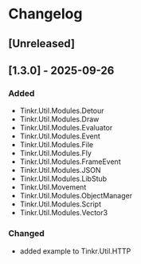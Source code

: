 # Changelog

## [Unreleased]

## [1.3.0] - 2025-09-26

### Added

- Tinkr.Util.Modules.Detour
- Tinkr.Util.Modules.Draw
- Tinkr.Util.Modules.Evaluator
- Tinkr.Util.Modules.Event
- Tinkr.Util.Modules.File
- Tinkr.Util.Modules.Fly
- Tinkr.Util.Modules.FrameEvent
- Tinkr.Util.Modules.JSON
- Tinkr.Util.Modules.LibStub
- Tinkr.Util.Movement
- Tinkr.Util.Modules.ObjectManager
- Tinkr.Util.Modules.Script
- Tinkr.Util.Modules.Vector3

### Changed

- added example to Tinkr.Util.HTTP